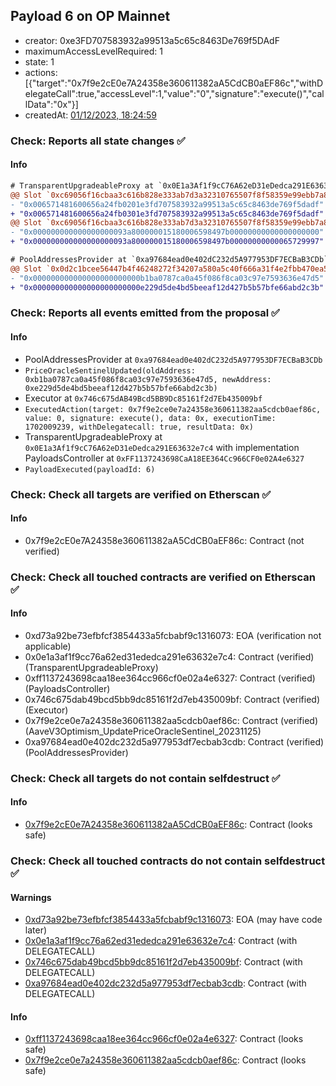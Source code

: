 ## Payload 6 on OP Mainnet

- creator: 0xe3FD707583932a99513a5c65c8463De769f5DAdF
- maximumAccessLevelRequired: 1
- state: 1
- actions: [{"target":"0x7f9e2cE0e7A24358e360611382aA5CdCB0aEF86c","withDelegateCall":true,"accessLevel":1,"value":"0","signature":"execute()","callData":"0x"}]
- createdAt: [01/12/2023, 18:24:59](https://explorer.optimism.io/tx/0x8ec2262351063d041671a57c210c870e1fe045e6fdbb78bebf92b5640ae959c9)

### Check: Reports all state changes :white_check_mark:

#### Info


```diff
# TransparentUpgradeableProxy at `0x0E1a3Af1f9cC76A62eD31eDedca291E63632e7c4` with implementation PayloadsController at `0xFF1137243698CaA18EE364Cc966CF0e02A4e6327`
@@ Slot `0xc69056f16cbaa3c616b828e333ab7d3a32310765507f8f58359e99ebb7a885f3` @@
- "0x006571481600656a24fb0201e3fd707583932a99513a5c65c8463de769f5dadf"
+ "0x006571481600656a24fb0301e3fd707583932a99513a5c65c8463de769f5dadf"
@@ Slot `0xc69056f16cbaa3c616b828e333ab7d3a32310765507f8f58359e99ebb7a885f4` @@
- "0x000000000000000000093a800000015180006598497b00000000000000000000"
+ "0x000000000000000000093a800000015180006598497b00000000000065729997"
```

```diff
# PoolAddressesProvider at `0xa97684ead0e402dC232d5A977953DF7ECBaB3CDb`
@@ Slot `0x0d2c1bcee56447b4f46248272f34207a580a5c40f666a31f4e2fbb470ea53ab8` @@
- "0x000000000000000000000000b1ba0787ca0a45f086f8ca03c97e7593636e47d5"
+ "0x000000000000000000000000e229d5de4bd5beeaf12d427b5b57bfe66abd2c3b"
```


### Check: Reports all events emitted from the proposal :white_check_mark:

#### Info

- PoolAddressesProvider at `0xa97684ead0e402dC232d5A977953DF7ECBaB3CDb`
- `PriceOracleSentinelUpdated(oldAddress: 0xb1ba0787ca0a45f086f8ca03c97e7593636e47d5, newAddress: 0xe229d5de4bd5beeaf12d427b5b57bfe66abd2c3b)`
- Executor at `0x746c675dAB49Bcd5BB9Dc85161f2d7Eb435009bf`
- `ExecutedAction(target: 0x7f9e2ce0e7a24358e360611382aa5cdcb0aef86c, value: 0, signature: execute(), data: 0x, executionTime: 1702009239, withDelegatecall: true, resultData: 0x)`
- TransparentUpgradeableProxy at `0x0E1a3Af1f9cC76A62eD31eDedca291E63632e7c4` with implementation PayloadsController at `0xFF1137243698CaA18EE364Cc966CF0e02A4e6327`
- `PayloadExecuted(payloadId: 6)`

### Check: Check all targets are verified on Etherscan :white_check_mark:

#### Info

- 0x7f9e2cE0e7A24358e360611382aA5CdCB0aEF86c: Contract (not verified)

### Check: Check all touched contracts are verified on Etherscan :white_check_mark:

#### Info

- 0xd73a92be73efbfcf3854433a5fcbabf9c1316073: EOA (verification not applicable)
- 0x0e1a3af1f9cc76a62ed31ededca291e63632e7c4: Contract (verified) (TransparentUpgradeableProxy)
- 0xff1137243698caa18ee364cc966cf0e02a4e6327: Contract (verified) (PayloadsController)
- 0x746c675dab49bcd5bb9dc85161f2d7eb435009bf: Contract (verified) (Executor)
- 0x7f9e2ce0e7a24358e360611382aa5cdcb0aef86c: Contract (verified) (AaveV3Optimism_UpdatePriceOracleSentinel_20231125)
- 0xa97684ead0e402dc232d5a977953df7ecbab3cdb: Contract (verified) (PoolAddressesProvider)

### Check: Check all targets do not contain selfdestruct :white_check_mark:

#### Info

- [0x7f9e2cE0e7A24358e360611382aA5CdCB0aEF86c](https://explorer.optimism.io/address/0x7f9e2cE0e7A24358e360611382aA5CdCB0aEF86c): Contract (looks safe)

### Check: Check all touched contracts do not contain selfdestruct :white_check_mark:

#### Warnings

- [0xd73a92be73efbfcf3854433a5fcbabf9c1316073](https://explorer.optimism.io/address/0xd73a92be73efbfcf3854433a5fcbabf9c1316073): EOA (may have code later)
- [0x0e1a3af1f9cc76a62ed31ededca291e63632e7c4](https://explorer.optimism.io/address/0x0e1a3af1f9cc76a62ed31ededca291e63632e7c4): Contract (with DELEGATECALL)
- [0x746c675dab49bcd5bb9dc85161f2d7eb435009bf](https://explorer.optimism.io/address/0x746c675dab49bcd5bb9dc85161f2d7eb435009bf): Contract (with DELEGATECALL)
- [0xa97684ead0e402dc232d5a977953df7ecbab3cdb](https://explorer.optimism.io/address/0xa97684ead0e402dc232d5a977953df7ecbab3cdb): Contract (with DELEGATECALL)

#### Info

- [0xff1137243698caa18ee364cc966cf0e02a4e6327](https://explorer.optimism.io/address/0xff1137243698caa18ee364cc966cf0e02a4e6327): Contract (looks safe)
- [0x7f9e2ce0e7a24358e360611382aa5cdcb0aef86c](https://explorer.optimism.io/address/0x7f9e2ce0e7a24358e360611382aa5cdcb0aef86c): Contract (looks safe)

